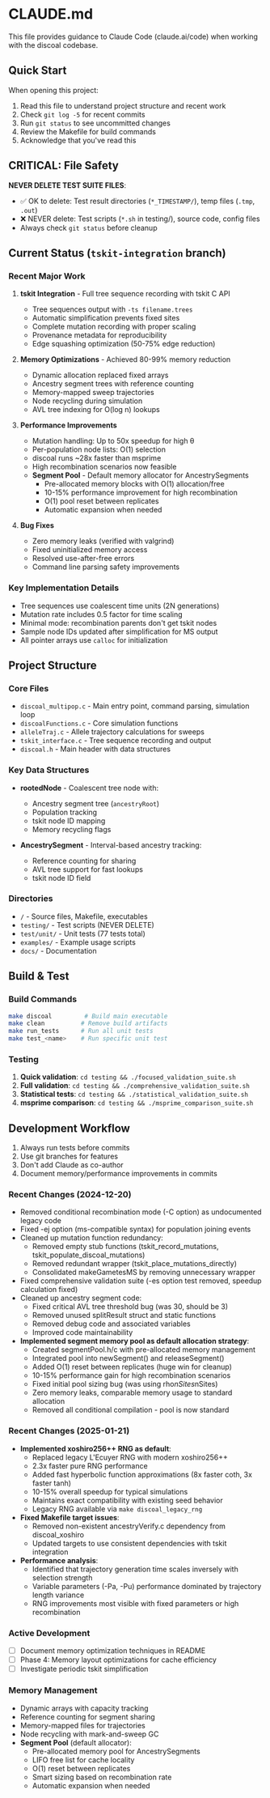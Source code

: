 # CLAUDE.md

This file provides guidance to Claude Code (claude.ai/code) when working with the discoal codebase.

## Quick Start
When opening this project:
1. Read this file to understand project structure and recent work
2. Check `git log -5` for recent commits
3. Run `git status` to see uncommitted changes
4. Review the Makefile for build commands
5. Acknowledge that you've read this

## CRITICAL: File Safety
**NEVER DELETE TEST SUITE FILES**:
- ✅ OK to delete: Test result directories (`*_TIMESTAMP/`), temp files (`.tmp`, `.out`)
- ❌ NEVER delete: Test scripts (`*.sh` in testing/), source code, config files
- Always check `git status` before cleanup

## Current Status (`tskit-integration` branch)

### Recent Major Work
1. **tskit Integration** - Full tree sequence recording with tskit C API
   - Tree sequences output with `-ts filename.trees`
   - Automatic simplification prevents fixed sites
   - Complete mutation recording with proper scaling
   - Provenance metadata for reproducibility
   - Edge squashing optimization (50-75% edge reduction)

2. **Memory Optimizations** - Achieved 80-99% memory reduction
   - Dynamic allocation replaced fixed arrays
   - Ancestry segment trees with reference counting
   - Memory-mapped sweep trajectories
   - Node recycling during simulation
   - AVL tree indexing for O(log n) lookups

3. **Performance Improvements**
   - Mutation handling: Up to 50x speedup for high θ
   - Per-population node lists: O(1) selection
   - discoal runs ~28x faster than msprime
   - High recombination scenarios now feasible
   - **Segment Pool** - Default memory allocator for AncestrySegments
     - Pre-allocated memory blocks with O(1) allocation/free
     - 10-15% performance improvement for high recombination
     - O(1) pool reset between replicates
     - Automatic expansion when needed

4. **Bug Fixes**
   - Zero memory leaks (verified with valgrind)
   - Fixed uninitialized memory access
   - Resolved use-after-free errors
   - Command line parsing safety improvements

### Key Implementation Details
- Tree sequences use coalescent time units (2N generations)
- Mutation rate includes 0.5 factor for time scaling
- Minimal mode: recombination parents don't get tskit nodes
- Sample node IDs updated after simplification for MS output
- All pointer arrays use `calloc` for initialization

## Project Structure

### Core Files
- `discoal_multipop.c` - Main entry point, command parsing, simulation loop
- `discoalFunctions.c` - Core simulation functions
- `alleleTraj.c` - Allele trajectory calculations for sweeps
- `tskit_interface.c` - Tree sequence recording and output
- `discoal.h` - Main header with data structures

### Key Data Structures
- **rootedNode** - Coalescent tree node with:
  - Ancestry segment tree (`ancestryRoot`)
  - Population tracking
  - tskit node ID mapping
  - Memory recycling flags
  
- **AncestrySegment** - Interval-based ancestry tracking:
  - Reference counting for sharing
  - AVL tree support for fast lookups
  - tskit node ID field

### Directories
- `/` - Source files, Makefile, executables
- `testing/` - Test scripts (NEVER DELETE)
- `test/unit/` - Unit tests (77 tests total)
- `examples/` - Example usage scripts
- `docs/` - Documentation

## Build & Test

### Build Commands
```bash
make discoal         # Build main executable
make clean          # Remove build artifacts
make run_tests      # Run all unit tests
make test_<name>    # Run specific unit test
```

### Testing
1. **Quick validation**: `cd testing && ./focused_validation_suite.sh`
2. **Full validation**: `cd testing && ./comprehensive_validation_suite.sh`
3. **Statistical tests**: `cd testing && ./statistical_validation_suite.sh`
4. **msprime comparison**: `cd testing && ./msprime_comparison_suite.sh`

## Development Workflow

1. Always run tests before commits
2. Use git branches for features
3. Don't add Claude as co-author
4. Document memory/performance improvements in commits

### Recent Changes (2024-12-20)
- Removed conditional recombination mode (-C option) as undocumented legacy code
- Fixed -ej option (ms-compatible syntax) for population joining events
- Cleaned up mutation function redundancy:
  - Removed empty stub functions (tskit_record_mutations, tskit_populate_discoal_mutations)
  - Removed redundant wrapper (tskit_place_mutations_directly)
  - Consolidated makeGametesMS by removing unnecessary wrapper
- Fixed comprehensive validation suite (-es option test removed, speedup calculation fixed)
- Cleaned up ancestry segment code:
  - Fixed critical AVL tree threshold bug (was 30, should be 3)
  - Removed unused splitResult struct and static functions
  - Removed debug code and associated variables
  - Improved code maintainability
- **Implemented segment memory pool as default allocation strategy**:
  - Created segmentPool.h/c with pre-allocated memory management
  - Integrated pool into newSegment() and releaseSegment()
  - Added O(1) reset between replicates (huge win for cleanup)
  - 10-15% performance gain for high recombination scenarios
  - Fixed initial pool sizing bug (was using rho*nSites*nSites)
  - Zero memory leaks, comparable memory usage to standard allocation
  - Removed all conditional compilation - pool is now standard

### Recent Changes (2025-01-21)
- **Implemented xoshiro256++ RNG as default**:
  - Replaced legacy L'Ecuyer RNG with modern xoshiro256++
  - 2.3x faster pure RNG performance
  - Added fast hyperbolic function approximations (8x faster coth, 3x faster tanh)
  - 10-15% overall speedup for typical simulations
  - Maintains exact compatibility with existing seed behavior
  - Legacy RNG available via `make discoal_legacy_rng`
- **Fixed Makefile target issues**:
  - Removed non-existent ancestryVerify.c dependency from discoal_xoshiro
  - Updated targets to use consistent dependencies with tskit integration
- **Performance analysis**:
  - Identified that trajectory generation time scales inversely with selection strength
  - Variable parameters (-Pa, -Pu) performance dominated by trajectory length variance
  - RNG improvements most visible with fixed parameters or high recombination

### Active Development
- [ ] Document memory optimization techniques in README
- [ ] Phase 4: Memory layout optimizations for cache efficiency
- [ ] Investigate periodic tskit simplification

### Memory Management
- Dynamic arrays with capacity tracking
- Reference counting for segment sharing
- Memory-mapped files for trajectories
- Node recycling with mark-and-sweep GC
- **Segment Pool** (default allocator):
  - Pre-allocated memory pool for AncestrySegments
  - LIFO free list for cache locality
  - O(1) reset between replicates
  - Smart sizing based on recombination rate
  - Automatic expansion when needed